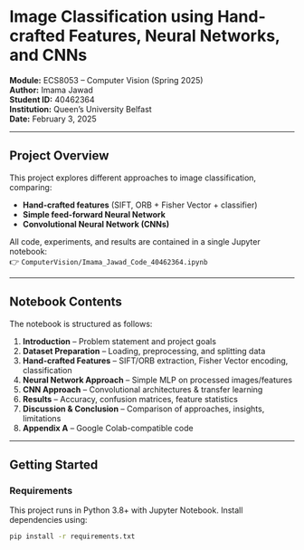 # Image Classification using Hand-crafted Features, Neural Networks, and CNNs

**Module:** ECS8053 – Computer Vision (Spring 2025)  
**Author:** Imama Jawad  
**Student ID:** 40462364  
**Institution:** Queen’s University Belfast  
**Date:** February 3, 2025  

---

## Project Overview
This project explores different approaches to image classification, comparing:
- **Hand-crafted features** (SIFT, ORB + Fisher Vector + classifier)  
- **Simple feed-forward Neural Network**  
- **Convolutional Neural Network (CNNs)**  

All code, experiments, and results are contained in a single Jupyter notebook:  
👉 `ComputerVision/Imama_Jawad_Code_40462364.ipynb`

---

## Notebook Contents
The notebook is structured as follows:
1. **Introduction** – Problem statement and project goals  
2. **Dataset Preparation** – Loading, preprocessing, and splitting data  
3. **Hand-crafted Features** – SIFT/ORB extraction, Fisher Vector encoding, classification  
4. **Neural Network Approach** – Simple MLP on processed images/features  
5. **CNN Approach** – Convolutional architectures & transfer learning  
6. **Results** – Accuracy, confusion matrices, feature statistics  
7. **Discussion & Conclusion** – Comparison of approaches, insights, limitations  
8. **Appendix A** – Google Colab-compatible code  

---

## Getting Started
### Requirements
This project runs in Python 3.8+ with Jupyter Notebook. Install dependencies using:

```bash
pip install -r requirements.txt
